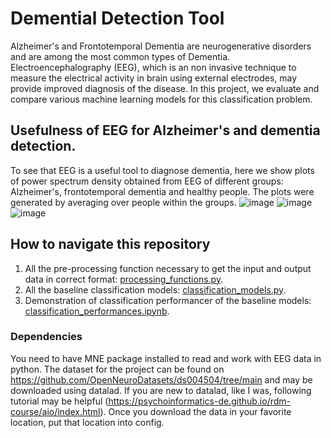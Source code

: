 # Demential Detection Tool
 Alzheimer's and Frontotemporal Dementia are neurogenerative disorders and are among the most common types of Dementia. Electroencephalography (EEG), which is an non invasive technique to measure the electrical activity in brain using external electrodes, may provide improved diagnosis of the disease. In this project, we evaluate and compare various machine learning models for this classification problem. 

## Usefulness of EEG for Alzheimer's and dementia detection.
To see that EEG is a useful tool to diagnose dementia, here we show plots of power spectrum density obtained from EEG of different groups: Alzheimer's, frontotemporal dementia and healthy people. The plots were generated by averaging over people within the groups. 
![image](https://github.com/HimanshuKhanchandani/Demential-Detection-Tool/tree/main/Figures/healthy_control_psd.png)
![image](https://github.com/HimanshuKhanchandani/Demential-Detection-Tool/tree/main/Figures/Alzheimers_PSD.png)
![image](https://github.com/HimanshuKhanchandani/Demential-Detection-Tool/tree/main/Figures/FTD_psd.png)
 
## How to navigate this repository

1) All the pre-processing function necessary to get the input and output data in correct format: [processing_functions.py](https://github.com/HimanshuKhanchandani/Demential-Detection-Tool/blob/main/processing_functions.py).
2) All the baseline classification models: [classification_models.py](https://github.com/HimanshuKhanchandani/Demential-Detection-Tool/blob/main/classification_models.py).
3) Demonstration of classification performancer of the baseline models: [classification_performances.ipynb](https://github.com/HimanshuKhanchandani/Demential-Detection-Tool/blob/main/classification_performances.ipynb).
 
 ### Dependencies
 You need to have MNE package installed to read and work with EEG data in python. 
 The dataset for the project can be found on https://github.com/OpenNeuroDatasets/ds004504/tree/main and may be downloaded using datalad. If you are new to datalad, like I was, following tutorial may be helpful (https://psychoinformatics-de.github.io/rdm-course/aio/index.html). Once you download the data in your favorite location, put that location into config.
